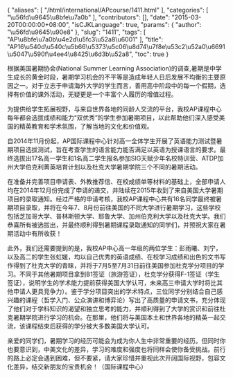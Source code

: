 {
    "aliases": [
        "/html/international/APcourse/1411.html"
    ],
    "categories": [
        "\u56fd\u9645\u8bfe\u7a0b"
    ],
    "contributors": [],
    "date": "2015-03-20T00:00:00+08:00",
    "isCJKLanguage": true,
    "params": {
        "author": "\u56fd\u9645\u90e8"
    },
    "slug": "1411",
    "tags": [
        "AP\u8bfe\u7a0b\u4e2d\u5fc3\u52a8\u6001"
    ],
    "title": "AP16\u540d\u540c\u5b66\u5373\u5c06\u8d74\u7f8e\u53c2\u52a0\u6691\u5047\u590f\u4ee4\u8425\u6d3b\u52a8",
    "toc": true
}

根据美国暑期协会(National
Summer Learning Association)的调查,暑期是中学生成长的黄金时段，暑期学习机会的不平等是造成年轻人日后发展不均衡的主要原因之一。对于立志于申请海外大学的学生而言，善用高中阶段中的每一个假期，选择有价值的课外活动，无疑更是一个丰富个人履历的增值过程。




为提供给学生拓展视野，与来自世界各地的同龄人交流的平台，我校AP课程中心每年都会选拔成绩和能力“双优秀”的学生参加暑期项目，以此帮助他们深入感受美国的精英教育和学术氛围，了解当地的文化和价值观。




自2014年11月份起，AP国际课程中心针对高一全体学生开展了英语能力测试暨暑期项目选拔测试，旨在考查学生的语言能力能否满足以英语为授课语言的要求。最终选拔出17名高一学生和1名高二学生报名参加SIG天赋少年名校特训营、ATDP加州大学伯克利菁英培育计划以及杜克大学暑期学院三个不同的暑期活动。




在准备并完善项目申请表、外教推荐信、在校成绩单等材料的基础上，全部申请人均在2014年12月份完成了申请的递交，并陆续在2015年收到了来自美国大学暑期项目的录取通知。经过严格的申请考核，我校AP课程中心共有16名同学最终被暑期项目录取，并将在今年7、8月份前往美国的不同大学进行暑期学习，这些学校包括芝加哥大学、普林斯顿大学、耶鲁大学、加州伯克利大学以及杜克大学。我们恭喜所有被选拔出，并最终顺利得到暑期课程录取通知的同学们，并预祝大家在暑期活动中有所收获！




此外，我们还需要提到的是，我校AP中心高一年级的两位学生：彭雨曦、刘宁，以及高二的学生张虹媛，均以自己优秀的英语成绩、在校学习成绩和出色的文书写作得到了杜克大学的青睐，并将于7月5至7月31日前往美国参加杜克学分项目的学习。不同于其他暑期项目拿到B1签证（旅游签证），杜克学分获得F-1签证（学生签证），说明学生的学术能力提前获得美国大学认可，未来高三申请大学时将比其他申请人更具竞争力）。鉴于学分项目突出的学术特点，三位同学分别结合自己感兴趣的课程（哲学入门、公众演讲和博弈论）写出了高质量的申请文书，充分体现了他们对于学科知识的渴望和独立思考的能力，并顺利得到了大学的赏识和前往杜克暑期学院进行学习的机会。在那里，他们将与美国本土和世界各地的精英一起交流，该课程结束后获得的学分被大多数美国大学认可。




亲爱的同学们，暑期学习的经历可能会为成为你人生中非常重要的经历。但同时你也要意识到，中美文化的差异，学习的难度和强度也将同样会使你备受挑战。前行的路上必定会遇到困难，但不要紧，请大家珍惜并重视此次开阔国际视野，包容文化差异，结交新朋友的宝贵机会！（国际课程中心）


